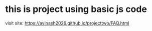 # this is project using basic js code

visit site: https://avinash2026.github.io/projecttwo/FAQ.html

